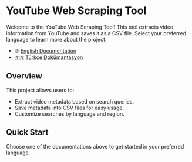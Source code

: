 # YouTube Web Scraping Tool

Welcome to the YouTube Web Scraping Tool! This tool extracts video information from YouTube and saves it as a CSV file. Select your preferred language to learn more about the project:

- 🌐   [English Documentation](README.en.md)
- 🇹🇷    [Türkçe Dokümantasyon](README.tr.md)

## Overview

This project allows users to:
- Extract video metadata based on search queries.
- Save metadata into CSV files for easy usage.
- Customize searches by language and region.

## Quick Start

Choose one of the documentations above to get started in your preferred language.
